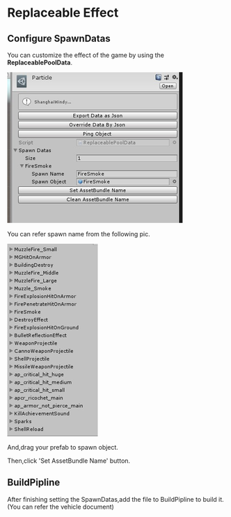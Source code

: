 # Replaceable Effect

## Configure SpawnDatas

You can customize the effect of the game by using the **ReplaceablePoolData**.

![PoolData](PoolData.jpg)

You can refer spawn name from the following pic.

![PoolManagerNaming](PoolManagerNaming.jpg)

And,drag your prefab to spawn object.

Then,click 'Set AssetBundle Name' button.

## BuildPipline

After finishing setting the SpawnDatas,add the file to BuildPipline to build it. (You can refer the vehicle document)
